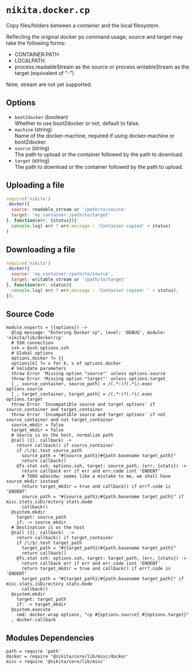 
# `nikita.docker.cp`

Copy files/folders between a container and the local filesystem.

Reflecting the original docker ps command usage, source and target may take
the following forms:

* CONTAINER:PATH 
* LOCALPATH
* process.readableStream as the source or process.writableStream as the
  target (equivalent of "-")

Note, stream are not yet supported.

## Options

* `boot2docker` (boolean)   
  Whether to use boot2docker or not, default to false.
* `machine` (string)   
  Name of the docker-machine, required if using docker-machine or boot2docker.
* `source` (string)   
  The path to upload or the container followed by the path to download.
* `target` (string)   
  The path to download or the container followed by the path to upload.

## Uploading a file

```javascript
require('nikita')
.docker({
  source: readable_stream or '/path/to/source'
  target: 'my_container:/path/to/target'
}, function(err, {status}){
  console.log( err ? err.message : 'Container copied' + status)
)
```

## Downloading a file

```javascript
require('nikita')
.docker({
  source: 'my_container:/path/to/source',
  target: writable_stream or '/path/to/target'
}, function(err, status){
  console.log( err ? err.message : 'Container copied: ' + status);
});
```

## Source Code

    module.exports = ({options}) ->
      @log message: "Entering Docker cp", level: 'DEBUG', module: 'nikita/lib/docker/cp'
      # SSH connection
      ssh = @ssh options.ssh
      # Global options
      options.docker ?= {}
      options[k] ?= v for k, v of options.docker
      # Validate parameters
      throw Error 'Missing option "source"' unless options.source
      throw Error 'Missing option "target"' unless options.target
      [_, source_container, source_path] = /(.*:)?(.*)/.exec options.source
      [_, target_container, target_path] = /(.*:)?(.*)/.exec options.target
      throw Error 'Incompatible source and target options' if source_container and target_container
      throw Error 'Incompatible source and target options' if not source_container and not target_container
      source_mkdir = false
      target_mkdir = false
      # Source is on the host, normalize path
      @call ({}, callback) ->
        return callback() if source_container
        if /\/$/.test source_path
          source_path = "#{source_path}/#{path.basename target_path}"
          return callback()
        @fs.stat ssh: options.ssh, target: source_path, (err, {stats}) ->
          return callback err if err and err.code isnt 'ENOENT'
          # TODO wdavidw: seems like a mistake to me, we shall have source_mkdir instead
          return target_mkdir = true and callback() if err?.code is 'ENOENT'
          source_path = "#{source_path}/#{path.basename target_path}" if misc.stats.isDirectory stats.mode
          callback()
      @system.mkdir
        target: source_path
        if: -> source_mkdir
      # Destination is on the host
      @call ({}, callback)  ->
        return callback() if target_container
        if /\/$/.test target_path
          target_path = "#{target_path}/#{path.basename target_path}"
          return callback()
        @fs.stat ssh: options.ssh, target: target_path, (err, {stats}) ->
          return callback err if err and err.code isnt 'ENOENT'
          return target_mkdir = true and callback() if err?.code is 'ENOENT'
          target_path = "#{target_path}/#{path.basename target_path}" if misc.stats.isDirectory stats.mode
          callback()
      @system.mkdir
        target: target_path
        if: -> target_mkdir
      @system.execute
        cmd: docker.wrap options, "cp #{options.source} #{options.target}"
      , docker.callback

## Modules Dependencies

    path = require 'path'
    docker = require '@nikita/core/lib/misc/docker'
    misc = require '@nikita/core/lib/misc'
